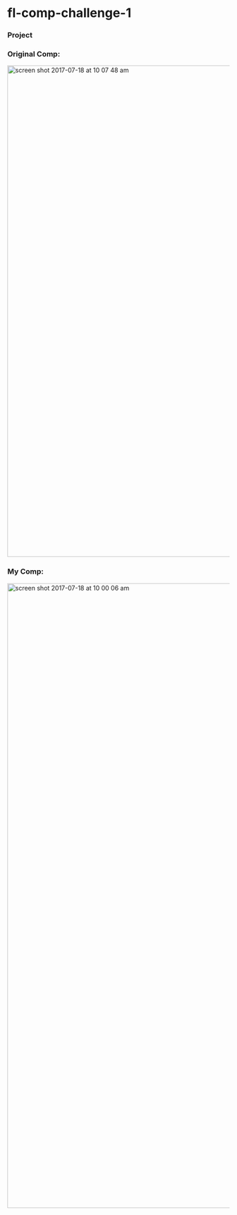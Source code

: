 # fl-comp-challenge-1

### Project

### Original Comp:
<img width="1113" alt="screen shot 2017-07-18 at 10 07 48 am" src="https://user-images.githubusercontent.com/24443103/28327554-038bcc72-6ba1-11e7-85f8-e183a44e5345.png">

### My Comp:
<img width="1415" alt="screen shot 2017-07-18 at 10 00 06 am" src="https://user-images.githubusercontent.com/24443103/28327286-31eb5552-6ba0-11e7-9284-54334d4c1496.png">
